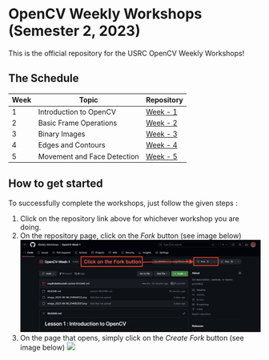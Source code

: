 # OpenCV Weekly Workshops (Semester 2, 2023)

This is the official repository for the USRC OpenCV Weekly Workshops!

## The Schedule

| Week | Topic                       | Repository                                            |
|------|-----------------------------|-------------------------------------------------------|
|   1  | Introduction to OpenCV      | [Week - 1](https://github.com/Weekly-Workshops/OpenCV-Week-1.git) |
|   2  | Basic Frame Operations      | [Week - 2](https://github.com/Weekly-Workshops/OpenCV-Week-2.git) |
|   3  | Binary Images               | [Week - 3](https://github.com/Weekly-Workshops/OpenCV-Week-3.git) |
|   4  | Edges and Contours          | [Week - 4](https://github.com/Weekly-Workshops/OpenCV-Week-4.git) |
|   5  | Movement and Face Detection | [Week - 5](https://github.com/Weekly-Workshops/OpenCV-Week-5.git) |

## How to get started

To successfully complete the workshops, just follow the given steps : 

1. Click on the repository link above for whichever workshop you are doing.
2. On the repository page, click on the _Fork_ button (see image below)
   ![](image_2023-08-09_005758737.png)
3. On the page that opens, simply click on the _Create Fork_ button (see image below)
  ![](image.png)
